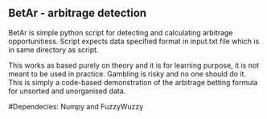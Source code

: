 ## BetAr - arbitrage detection
BetAr is  simple python script for detecting and calculating arbitrage opportunitiess.
Script expects data specified format in input.txt file which is in same directory as script.

This works as based purely on theory and it is for learning purpose, it is not meant to be used in practice. Gambling is risky and no one should do it. This is simply a code-based demonstration of the arbitrage betting formula for unsorted and unorganised data.

#Dependecies:
Numpy and FuzzyWuzzy
